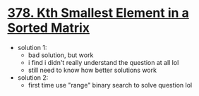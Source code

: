 # [378. Kth Smallest Element in a Sorted Matrix](https://leetcode.com/problems/kth-smallest-element-in-a-sorted-matrix/)

- solution 1:
  - bad solution, but work
  - i find i didn't really understand the question at all lol
  - still need to know how better solutions work
- solution 2:
  - first time use "range" binary search to solve question lol
